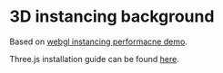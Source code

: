 # 3D instancing background

Based on [webgl instancing performacne demo](https://github.com/mrdoob/three.js/blob/dev/examples/webgl_instancing_performance.html).

Three.js installation guide can be found [here](https://threejs.org/docs/index.html#manual/en/introduction/Installation).